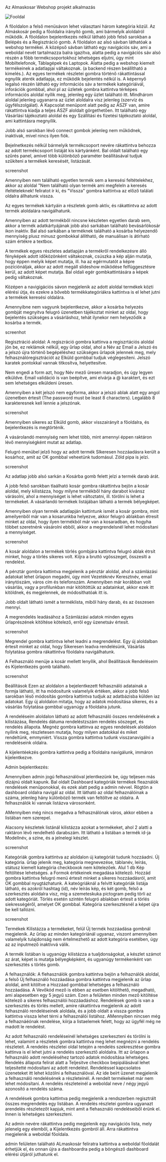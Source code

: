 Az Almaskosar Webshop projekt alkalmazás

![Fooldal](documentation/screenshots/shop/mainpage.jpg)

A főoldalon a felső menüsávon lehet választani három kategória közül.
Az Almáskosár pedig a főoldalra irányító gomb, ami bármelyik aloldalról működik.
A főoldalon bejelentkezés nélkül látható jobb felső sarokban a Belépés és a Regisztráció gomb.
A főoldalon az alsó sávban láthatóak a webshop termékei. 
A középső sávban látható egy navigációs sáv, ami a weboldal nevét tartalmazza balra igazítva, alatta pedig a navigációs sáv alsó részén a főbb termékcsoportokhoz lehetséges eljutni, úgy mint Mobiltelefonok, Táblagépek és Laptopok.
Alatta pedig a webshop kiemelt termékeinek a adatlapjai váltakoznak. (a backend részen beállítható a kimelés.).
Az egyes termékek részletei gombra történő rákattintással egnyílik aterék adatlapja, ez működik bejelentés nélkül is.
A képernyő legalsó részén látható egy információs sáv a termékek kategóriáivál, inforációk gombbal, ahol pl az üzletek gombra kattintva térképes információs aloldal nyílik meg, jelenleg egy üzlet található itt.
Mindhárom aloldal jelenleg ugyanarra az üzlet aloldalra visz jelenleg (szervíz és ügyfélszolgálat).
A Kapcsolat menüpont alatt pedig az ÁSZF van, amire rákattintva kiadja a teljes ÁSZF aloldalt görgethetően. 
Itt található egy Vásárlási tájékoztató aloldal és egy Szállítási és fizetési tájékoztató aloldal, ami kattintásra megnyílik. 

Jobb alsó sarokban lévő connect gombok jelenleg nem működnek, inaktívak, mivel nincs ilyen fiók. 

Bejelnetkezés nélkül bármelyik termékcsoport nevére rákattintva behozza az adott termékcsoport listáját kis kártyánként. 
Bal oldalt található egy szűrés panel, amivel több különböző paraméter beállításával tudjuk szűkíteni a termékek keresését, listázását.

screenshot 

Amennyiben nem található egyetlen termék sem a keresési feltételekhez, akkor az aloldal "Nem található olyan termék ami megfeleln a keresés ifeltételeknek! feliratot ír ki, és "Vissza" gombra kattintva az előző találati oldalra állhatunk vissza. 

Az egyes termékek kártyáin a részletek gomb aktív, és rákattintva az adott termék aloldalára navigálhatunk. 

Amennyiben az adott termékből nincsne készleten egyetlen darab sem, akkor a termék adatkártyájának jobb alsó sarkában található bevásárlókosár ikon inaktív.
Bal alsó sarkában a terméknek található a kosárba helyezendő mennyiség plusz minusz gombokkal állítható, de manuálisan is átírható szám értékre a textbox.

A termékek egyes részletes adatlapján a termékről rendelkezésre álló fényképek adott időközönként váltakoznak,  csúszka a kép alján mutatja, hogy éppen melyik képet mutatja, ill. ha az egérmutatót a képre pozíciónáljak, akkor az adott megáll slideshow működése felfüggesztésre kerül, az adott képet mutatja.
Bal oldali egér gombkattintására a képek pedig váltakoznak.

Középen a navigigációs sávon megjelenik az adott aloldal termékek közti elérési útja, és ezekre a bővebb termékkategóriákra kattintva is el lehet jutni a termékek keresési oldalára. 

Amennyibne nem vagyunk bejelentkezve, akkor a kosárba helyezés gombját megnyitva felugró üzenetben tájékoztat minket az oldal, hogy bejelentés szükséges a vásárláshoz, tehát ilynekor nem helyeződik a kosárba a termék.

screenhot

Regisztráció aloldal:
A regiszráció gombra kattinva a regiszrtációs aloldal jön be, ez reklámok nélkül, egy űrlap oldal, ahol a Név az Email a Jelszó és a jelszó újra történő begépéléshez szükséges űrlapok jelennek meg, mely felhasználóregisztrációt az Elküld gombbal tudjuk véglegesíteni.
Jelszó karatek pontokkal vannak titkosítva, helyettesítve. 

Nem engedi a form azt, hogy Név mező üresen maradjon, és úgy legyen elküldve. Email validáció is van beépítve, ami elvárja a @ karaktert, és ezt sem lehetséges elküldeni üresen. 

Amennyiben a két jelszó nem egyforma, akkor a jelszó ablak alatt egy angol üzenetben értesít (The password must be least 8 characters).
Legalább 8 karakteresnek kell lennie a jelszónak.

screenshot

Amennyiben sikeres az Elküld gomb, akkor visszairányít a főoldalra, és bejelentkezés is megtörténik. 

A vásárolandó mennyiség nem lehet több, mint amennyi éppen raktáron lévő mennyiségként mutat az adatlap. 

Felugró menübel jelző hogy az adott  termék SIkeresen hozzáadásra került a kosárhoz, amit az OK gombbal veheetünk tudomásul. Zöld pipa is jelzi.

screenshot

Az adatlap jobb alsó sarkán a Kosárba gomb felett jelzi a termék darab árát. 

A jobb felső sarokban tlaálható kosár gombra rákattintva bejön a kosár aloldal, mely kilistázza, hogy milyne termékből hány darabot kívánsz várásolni, ahol a mennyiséget is lehet változtatni, ill. törölni is lehet a termékeket. 
A vásárlandó termékek listájában látható a termék bélyegképet.

Amennyiben olyan termék adatlapján kattintunk ismét a kosár gombra, mint ameilyenből már van a kosarunkba helyezve, akkor felugró ablakban étresít minket az oldal, hogy ilyen termékból már van a kosaradban, és hogyha többet szeretnénk vásárolni ebből, akkor a megrendelsnél lehet módosítani a mennyiséget. 

screenshot

A kosár aloldalon a termékek törlés gombjára kattintva felugró ablak étrsít minket, hogy a törlés sikeres volt.
Kiíjra a bruttó vgösszeget, összesíti a rendelést. 

A pénztár gombra kattintva megjelenik a pénztár aloldal, ahol a számlázási adatokat lehet űrlapon megadni, úgy mint Vezetéknév Keresztnév, email iránytószám, város cím és telefonszám.
Amennyiben már korábban volt vásárlás, vagy a profilunkban már kitöltöttük az adatainkat, akkor ezek itt kitöldnek, és megjelennek, de módosíthatóak itt is.

Jobb oldalt látható ismét a terméklista, miből hány darab, és az összesen mennyi. 

A megrendelés leadásához a Számlázási adatok minden egyes űrlaprészének kitöltése kötelező, erről egy üzenetsáv értesít. 

screenshot

Megrendel gombra kattintva lehet leadni a megrendelést. 
Egy új aloldalban értesít minket az oldal, hogy Sikeresen leadva rendelésünk, Vásárlás folytatása gombra rákattintva főoldalra navigálhatunk.

A Felhasználó menüje a kosár mellett lenyílik, ahol Beállítások Rendeléseim és Kijelentkezés gomb található.

screenshot

Beállítások
Ezen az aloldalon a bejelentkezett felhasználó adatainak a formja látható, itt ha módosítunk valamelyik értéken, akkor a jobb felső sarokban léső módosítás gombra kattintva tudjuk az adatbázisba külden iaz adatokat. Egy új aloldalon mitatja, hogy az adatok módosítása sikeres, és a vásárlás folytatása gombbal ugyanúgy a főoldalra jutunk. 

A rendeléseim aloldalon látható az adott felhasználó összes rendelésének a kilistázása, Rendelés dátuma rendeléstzszám rendelés söszeget, és rendelés állapota. Megnéz gombra kattinva az egyes rendelések aloldalon  nyílink meg, részletesen mutatja, hogy milyen adatokkal és miket rendeltünk, emmyniért. Vissza gombra kattintva tudunk visszanavigálni a rendeléseink oldalra. 

A kijelentéekzés gombra kattintva pedig a főoldalra navigálunk, immáron kijelentkezve. 

Admin bejelentkezés:

Amennyiben admin jogú felhasználóval jelentkezünk be, úgy teljesen más dizájnú oldalt kapunk. Bal oldalt Dashboard kategóriák termékek fleaználók rendelések menüponokkal, és ezek alatt pedig a admin névvel. 
Rögtön a dashboard oldalra navigál az oldal. 
Itt látható az oldal felhaználóinak a száma, jelenleg hány különböző termék van feltöltve az oldalra. A felhasználók ki vannak listázva városonként. 

AMennyiben még nincs megadva a felhasználónak város, akkor ebben a listában nem szerepel.

Alacsony készletek listánál kilistázza azokat a termékeket, ahol 2 alatti a raktáron lévő rendelhető darabszám.
Itt látható a listában a termék id-ja Modellnév, a színe, és a jelnelegi készlet. 

screenshot

Kategóriák gombra kattintva az aloldalon új kategóriát tudunk hozzáadni.
Új kategória. űrlap jelenik meg, kategória megnevezése, táblanév, leírás, státusz kiemelt kategória checkboxok nem kötelezőek. Alul 1 db Kép feltöltése lehetséges. a Formok értékeinek megadása kötelező.
Hozzád gombra kattintva felugró menü értesít minket a sikeres hozzáadásról, amit OK gombbal nyugtázhatunk. 
A kateógriáknál a felvitt kategóriák listája látható, és azokról hashtag (id), név leírás kép, és két gomb, felső a szerkesztés aloldalra visz, míg a szemeteskuka pictogram pedig törli az adott kategóriát. Törlés esetén szintén felugró ablakban értesít a törlés siekrességéről, amelyet OK gombbal.
Kategória szerkesztésnél a képet újra be kell tallózni. 

screenshot

Termékek 
Kilistázza a termékeket, felül Új termék hozzáadása gombnál megjelenik. 
Az űrlap az minden kategóriánál ugyanaz, viszont amennyiben valamelyik tulajdonság nem értelmezhető az adott kategória esetében, úgy az az inputmező inaktívvá válik.

A termék listában is ugyanúgy kilistázza a tualjdonságokat, a készlet számot az árat, képet is mutatja bélyegképként, és ugyanúgy termékenként van szerkesztés s törlés gomb. 

A felhasználók:
A flehasználók gombra kattintva bejön a felhaználók aloldal, a felső Új felhasználó hozzáadása gombra kattintva megjelenik az űrlap aloldal, amit kitöltve a Hozzáad gombbal lehetséges a felhasználó hozzáadása. 
A Vevőkód mező is ebben az esetben kitölthető, megadható, ami alapesetben egy 5 jegyű szám. 
Ezen a felületen minden mező kitöltése kötelező a sikeres felhasználói hozzáadáshoz. 
Rendelések gomb is van a szerkesztés és törlés mellett, amire rákattintva megjelenik az adott felhasználó rendeléseinek aloldala, és a jobb oldalt a vissza gombra kattintva vissza lehet térni a felhasználói listához. 
AMennyiben nincsen még a felhaznáéónak rendelése, kiírja a listaelemek felett, hogy az ügyfél még ne madott le rendelést.

Az adott felhasználó rendeléseinél lehetséges szerkeszteni és törölni is lehet, valamint a részletek gombra kattintva meg lehet megnézni a rendelés részleteit.
A rendelés részletei oldal tetején a rendelés szekresztése gombra kattinva is el lehet jutni a rendelés szerkesztő aloldalra. 
Itt az űrlapon a felhasználó adott rendeléséhez tartozó adatok módosítása lehetséges.
Rendelés állapota felirat alatt a Teljesitve checkbox bepipálásával lehet teljesítetté módosítani az adott rendelést. 
Rendeléssel kapcsolatos üzeneteket itt lehet közölni a felhasználóval. Az ide beírt üzenet megjelenik a felhasználó rendelésének a részleteinél. 
A rendelt termékeket már nem lehet módosítani. 
A rendelés részleteinél a weboldal neve / négy jegyű azonosító a rendelés száma. 

A rendelések gombra kattintva pedig megjelenik a rendszerben regisztrált összes megrendelés egy listában. 
A rendelés részletei gombra ugyanazt arendelés részletezőt kapjuk, mint amit a flehasználó rendeléseiből érünk el. Innen is lehetséges szerkeszteni. 

Az admin nevére rákattintva pedig megjelenik egy navigációs lista, mely jelenelg egy elemből, a Kijelentkezés gombról áll. 
Arra rákattintva megjelenik a weboldal főoldala. 

admin felületen található ALmaskosár feliratra kattintva a weboldal főoldalát érhetjük el, és onnan újra a dashboardra pedig a böngésző dashboard elérési útjáról juthatunk el. 



